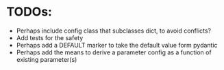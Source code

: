 
# TODOs:
- Perhaps include config class that subclasses dict, to avoid conflicts?
- Add tests for the safety
- Perhaps add a DEFAULT marker to take the default value form pydantic
- Perhaps add the means to derive a parameter config as a function of existing parameter(s)
